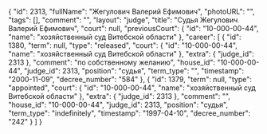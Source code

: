 {
    "id": 2313,
    "fullName": "Жегулович Валерий Ефимович",
    "photoURL": "",
    "tags": [],
    "comment": "",
    "layout": "judge",
    "title": "Судья Жегулович Валерий Ефимович",
    "court": null,
    "previousCourt": {
        "id": "10-000-00-44",
        "name": "хозяйственный суд Витебской области"
    },
    "career": [
        {
            "id": 1380,
            "term": null,
            "type": "released",
            "court": {
                "id": "10-000-00-44",
                "name": "хозяйственный суд Витебской области"
            },
            "extra": {
                "judge_id": 2313
            },
            "comment": "по собственному желанию",
            "house_id": "10-000-00-44",
            "judge_id": 2313,
            "position": "судья",
            "term_type": "",
            "timestamp": "2000-11-09",
            "decree_number": "584"
        },
        {
            "id": 1379,
            "term": null,
            "type": "appointed",
            "court": {
                "id": "10-000-00-44",
                "name": "хозяйственный суд Витебской области"
            },
            "extra": {
                "judge_id": 2313
            },
            "comment": "",
            "house_id": "10-000-00-44",
            "judge_id": 2313,
            "position": "судья",
            "term_type": "indefinitely",
            "timestamp": "1997-04-10",
            "decree_number": "242"
        }
    ]
}